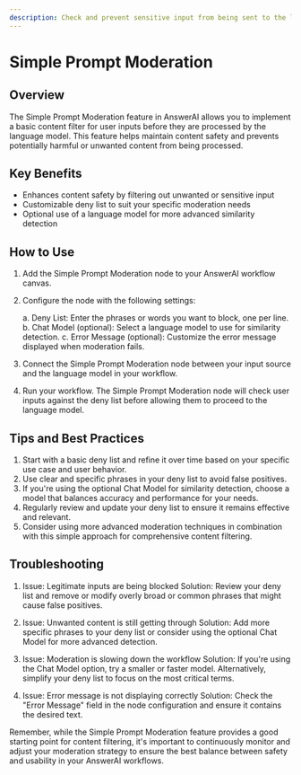 ```yaml
---
description: Check and prevent sensitive input from being sent to the language model
---
```


# Simple Prompt Moderation

## Overview

The Simple Prompt Moderation feature in AnswerAI allows you to implement a basic content filter for user inputs before they are processed by the language model. This feature helps maintain content safety and prevents potentially harmful or unwanted content from being processed.

## Key Benefits

- Enhances content safety by filtering out unwanted or sensitive input
- Customizable deny list to suit your specific moderation needs
- Optional use of a language model for more advanced similarity detection

## How to Use

1. Add the Simple Prompt Moderation node to your AnswerAI workflow canvas.

<!-- TODO: Screenshot of adding the Simple Prompt Moderation node to the canvas -->

2. Configure the node with the following settings:

   a. Deny List: Enter the phrases or words you want to block, one per line.
   b. Chat Model (optional): Select a language model to use for similarity detection.
   c. Error Message (optional): Customize the error message displayed when moderation fails.

<!-- TODO: Screenshot of the Simple Prompt Moderation node configuration panel -->

3. Connect the Simple Prompt Moderation node between your input source and the language model in your workflow.

<!-- TODO: Screenshot of a workflow with the Simple Prompt Moderation node properly connected -->

4. Run your workflow. The Simple Prompt Moderation node will check user inputs against the deny list before allowing them to proceed to the language model.

## Tips and Best Practices

1. Start with a basic deny list and refine it over time based on your specific use case and user behavior.
2. Use clear and specific phrases in your deny list to avoid false positives.
3. If you're using the optional Chat Model for similarity detection, choose a model that balances accuracy and performance for your needs.
4. Regularly review and update your deny list to ensure it remains effective and relevant.
5. Consider using more advanced moderation techniques in combination with this simple approach for comprehensive content filtering.

## Troubleshooting

1. Issue: Legitimate inputs are being blocked
   Solution: Review your deny list and remove or modify overly broad or common phrases that might cause false positives.

2. Issue: Unwanted content is still getting through
   Solution: Add more specific phrases to your deny list or consider using the optional Chat Model for more advanced detection.

3. Issue: Moderation is slowing down the workflow
   Solution: If you're using the Chat Model option, try a smaller or faster model. Alternatively, simplify your deny list to focus on the most critical terms.

4. Issue: Error message is not displaying correctly
   Solution: Check the "Error Message" field in the node configuration and ensure it contains the desired text.

Remember, while the Simple Prompt Moderation feature provides a good starting point for content filtering, it's important to continuously monitor and adjust your moderation strategy to ensure the best balance between safety and usability in your AnswerAI workflows.
